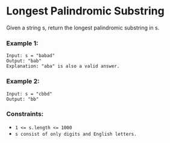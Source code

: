 # Longest Palindromic Substring

<p>
Given a string s, return the longest palindromic substring in s.
</p>

### Example 1:
```
Input: s = "babad"
Output: "bab"
Explanation: "aba" is also a valid answer.
```

### Example 2:
```
Input: s = "cbbd"
Output: "bb"
``` 

### Constraints:
<ul>
<li><code>1 <= s.length <= 1000</code>
<li><code>s consist of only digits and English letters.</code>
</ul>